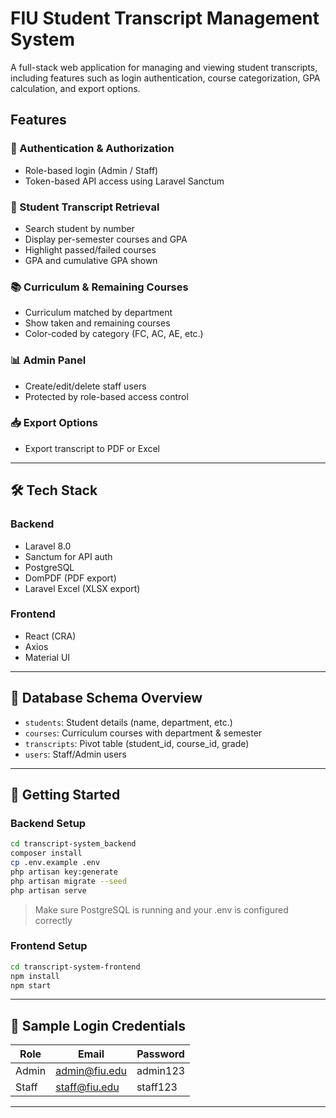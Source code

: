 # FIU Student Transcript Management System

A full-stack web application for managing and viewing student transcripts, including features such as login authentication, course categorization, GPA calculation, and export options.

## Features

### 🔐 Authentication & Authorization
- Role-based login (Admin / Staff)
- Token-based API access using Laravel Sanctum

### 📄 Student Transcript Retrieval
- Search student by number
- Display per-semester courses and GPA
- Highlight passed/failed courses
- GPA and cumulative GPA shown

### 📚 Curriculum & Remaining Courses
- Curriculum matched by department
- Show taken and remaining courses
- Color-coded by category (FC, AC, AE, etc.)

### 📊 Admin Panel
- Create/edit/delete staff users
- Protected by role-based access control

### 📥 Export Options
- Export transcript to PDF or Excel

---

## 🛠 Tech Stack

### Backend
- Laravel 8.0
- Sanctum for API auth
- PostgreSQL
- DomPDF (PDF export)
- Laravel Excel (XLSX export)

### Frontend
- React (CRA)
- Axios
- Material UI

---

## 🧱 Database Schema Overview

- `students`: Student details (name, department, etc.)
- `courses`: Curriculum courses with department & semester
- `transcripts`: Pivot table (student_id, course_id, grade)
- `users`: Staff/Admin users

---

## 🚀 Getting Started

### Backend Setup

```bash
cd transcript-system_backend
composer install
cp .env.example .env
php artisan key:generate
php artisan migrate --seed
php artisan serve
```

> Make sure PostgreSQL is running and your .env is configured correctly


### Frontend Setup

```bash
cd transcript-system-frontend
npm install
npm start
```

---

## 🔑 Sample Login Credentials

| Role   | Email            | Password  |
|--------|------------------|-----------|
| Admin  | admin@fiu.edu    | admin123  |
| Staff  | staff@fiu.edu    | staff123  |

---

